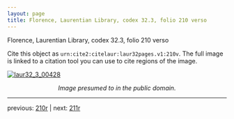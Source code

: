 ```yaml
---
layout: page
title: Florence, Laurentian Library, codex 32.3, folio 210 verso
---
```


Florence, Laurentian Library, codex 32.3, folio 210 verso

Cite this object as `urn:cite2:citelaur:laur32pages.v1:210v`.  The full image is linked to a citation tool you can use to cite regions of the image.

[![laur32_3_00428](http://www.homermultitext.org/iipsrv?IIIF=/project/homer/pyramidal/deepzoom/citelaur/laur32imgs/v1/laur32_3_00428.tif/full/800,/0/default.jpg)](http://www.homermultitext.org/ict2/?urn=urn:cite2:citelaur:laur32imgs.v1:laur32_3_00428) 

<p style="text-align: center; font-style: italic;">Image presumed to in the public domain.</p>

---

previous: [210r](../210r/) | next: [211r](../211r/)